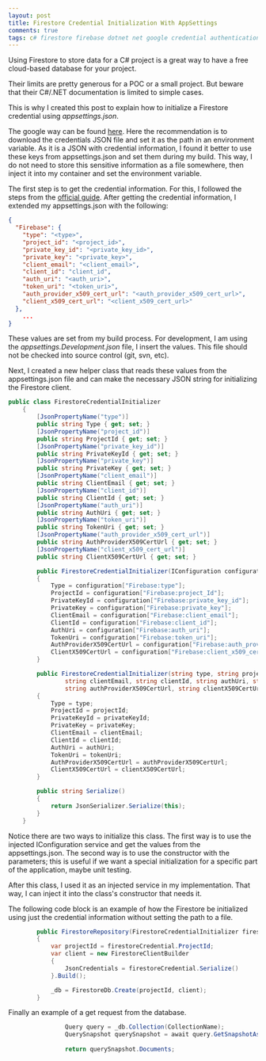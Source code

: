 ```yaml
---
layout: post
title: Firestore Credential Initialization With AppSettings
comments: true
tags: c# firestore firebase dotnet net google credential authentication
---
```


Using Firestore to store data for a C# project is a great way to have a free cloud-based database for your project.

Their limits are pretty generous for a POC or a small project. But beware that their C#/.NET documentation is limited to simple cases.

This is why I created this post to explain how to initialize a Firestore credential using _appsettings.json_.

The google way can be found [here](https://cloud.google.com/firestore/docs/quickstart-servers#c). Here the recommendation is to download the credentials JSON file and set it as the path in an environment variable. As it is a JSON with credential information, I found it better to use these keys from appsettings.json and set them during my build. This way, I do not need to store this sensitive information as a file somewhere, then inject it into my container and set the environment variable.

The first step is to get the credential information. For this, I followed the steps from the [official guide](https://cloud.google.com/firestore/docs/quickstart-servers#set_up_authentication). After getting the credential information, I extended my appsettings.json with the following:

```json
{
  "Firebase": {
    "type": "<type>",
    "project_id": "<project_id>",
    "private_key_id": "<private_key_id>",
    "private_key": "<private_key>",
    "client_email": "<client_email>",
    "client_id": "client_id",
    "auth_uri": "<auth_uri>",
    "token_uri": "<token_uri>",
    "auth_provider_x509_cert_url": "<auth_provider_x509_cert_url>",
    "client_x509_cert_url": "<client_x509_cert_url>"
  },
    ...
}
```

These values are set from my build process. For development, I am using the _appsettings.Development.json_ file, I insert the values. This file should not be checked into source control (git, svn, etc).

Next, I created a new helper class that reads these values from the appsettings.json file and can make the necessary JSON string for initializing the Firestore client.

```csharp
public class FirestoreCredentialInitializer
    {
        [JsonPropertyName("type")]
        public string Type { get; set; }
        [JsonPropertyName("project_id")]
        public string ProjectId { get; set; }
        [JsonPropertyName("private_key_id")]
        public string PrivateKeyId { get; set; }
        [JsonPropertyName("private_key")]
        public string PrivateKey { get; set; }
        [JsonPropertyName("client_email")]
        public string ClientEmail { get; set; }
        [JsonPropertyName("client_id")]
        public string ClientId { get; set; }
        [JsonPropertyName("auth_uri")]
        public string AuthUri { get; set; }
        [JsonPropertyName("token_uri")]
        public string TokenUri { get; set; }
        [JsonPropertyName("auth_provider_x509_cert_url")]
        public string AuthProviderX509CertUrl { get; set; }
        [JsonPropertyName("client_x509_cert_url")]
        public string ClientX509CertUrl { get; set; }

        public FirestoreCredentialInitializer(IConfiguration configuration)
        {
            Type = configuration["Firebase:type"];
            ProjectId = configuration["Firebase:project_Id"];
            PrivateKeyId = configuration["Firebase:private_key_id"];
            PrivateKey = configuration["Firebase:private_key"];
            ClientEmail = configuration["Firebase:client_email"];
            ClientId = configuration["Firebase:client_id"];
            AuthUri = configuration["Firebase:auth_uri"];
            TokenUri = configuration["Firebase:token_uri"];
            AuthProviderX509CertUrl = configuration["Firebase:auth_provider_x509_cert_url"];
            ClientX509CertUrl = configuration["Firebase:client_x509_cert_url"];
        }

        public FirestoreCredentialInitializer(string type, string projectId, string privateKeyId, string privateKey,
                string clientEmail, string clientId, string authUri, string tokenUri,
                string authProviderX509CertUrl, string clientX509CertUrl)
        {
            Type = type;
            ProjectId = projectId;
            PrivateKeyId = privateKeyId;
            PrivateKey = privateKey;
            ClientEmail = clientEmail;
            ClientId = clientId;
            AuthUri = authUri;
            TokenUri = tokenUri;
            AuthProviderX509CertUrl = authProviderX509CertUrl;
            ClientX509CertUrl = clientX509CertUrl;
        }

        public string Serialize()
        {
            return JsonSerializer.Serialize(this);
        }
    }
```

Notice there are two ways to initialize this class. The first way is to use the injected IConfiguration service and get the values from the appsettings.json. The second way is to use the constructor with the parameters; this is useful if we want a special initialization for a specific part of the application, maybe unit testing.

After this class, I used it as an injected service in my implementation. That way, I can inject it into the class's constructor that needs it.

The following code block is an example of how the Firestore be initialized using just the credential information without setting the path to a file.

```csharp
        public FirestoreRepository(FirestoreCredentialInitializer firestoreCredential)
        {
            var projectId = firestoreCredential.ProjectId;
            var client = new FirestoreClientBuilder
            {
                JsonCredentials = firestoreCredential.Serialize()
            }.Build();

            _db = FirestoreDb.Create(projectId, client);
        }
```

Finally an example of a get request from the database.

```csharp
                Query query = _db.Collection(CollectionName);
                QuerySnapshot querySnapshot = await query.GetSnapshotAsync();
                
                return querySnapshot.Documents;
```